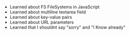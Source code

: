 * Learned about FS FileSystems in JavaScript
* Learned about multiline textarea field
* Learned about key-value pairs
* Learned about URL parameters
* Learned that I shouldnt say "sorry" and "I Know already"